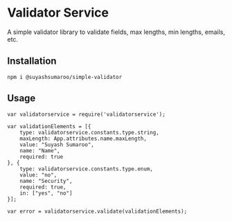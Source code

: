 Validator Service
=========

A simple validator library to validate fields, max lengths, min lengths, emails, etc.

## Installation

  `npm i @suyashsumaroo/simple-validator`

## Usage

    var validatorservice = require('validatorservice');

    var validationElements = [{
        type: validatorservice.constants.type.string,
        maxLength: App.attributes.name.maxLength,
        value: "Suyash Sumaroo",
        name: "Name",
        required: true
    }, {
        type: validatorservice.constants.type.enum,
        value: "no",
        name: "Security",
        required: true,
        in: ["yes", "no"]
    }];

    var error = validatorservice.validate(validationElements);